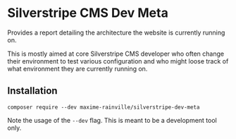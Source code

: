 # Silverstripe CMS Dev Meta

Provides a report detailing the architecture the website is currently running on.

This is mostly aimed at core Silverstripe CMS developer who often change their environment to test various configuration and who might loose track of what environment they are currently running on.

## Installation

```
composer require --dev maxime-rainville/silverstripe-dev-meta
```

Note the usage of the `--dev` flag. This is meant to be a development tool only.

